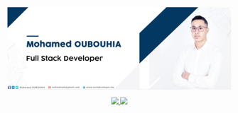 <img src="https://github.com/oubouhiam/oubouhiam/blob/main/img/header.png" alt="Techdeveloper">


<p align="center">
<a href="https://github.com/naaoufal">
  <img height="180em" src="https://github-readme-stats-eight-theta.vercel.app/api?username=oubouhiam&show_icons=true&theme=algolia&include_all_commits=true&count_private=true"/>
  <img height="180em" src="https://github-readme-stats-eight-theta.vercel.app/api/top-langs/?username=oubouhiam&layout=compact&langs_count=8&theme=algolia"/>
</a>
</p>



